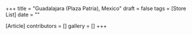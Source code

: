 +++
title = "Guadalajara (Plaza Patria), Mexico"
draft = false
tags = [Store List]
date = ""

[Article]
contributors = []
gallery = []
+++